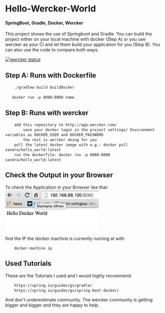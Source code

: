 # Hello-Wercker-World
#### SpringBoot, Gradle, Docker, Wercker

This project shows the use of Springboot and Gradle. You can build the project either on your local machine with docker (Step A) or you use wercker as your CI and let them build your application for you (Step B).
You can also use the code to compare both ways.

[![wercker status](https://app.wercker.com/status/f2e4c13fd194cde02c47337ea5da6baa/m "wercker status")](https://app.wercker.com/project/bykey/f2e4c13fd194cde02c47337ea5da6baa)


## Step A: Runs with Dockerfile

        ./gradlew build buildDocker
        
       docker run -p 8080:8080 name


## Step B: Runs with wercker

        add this repository to http://app.wercker.com/
            save your docker login in the project settings/ Environment variables as DOCKER_USER and DOCKER_PASSWORD
            the rest is wercker doing for you
        pull the latest docker image with e.g.: docker pull sandra/hello_world:latest
        run the dockerfile: docker run -p 8080:8080 sandra/hello_world:latest
        
## Check the Output in your Browser

To check the Application in your Browser like that:
![Screenshot](screenshot.png?raw=true "Title")

find the IP the docker machine is currently running at with

        docker-machine ip
        
## Used Tutorials
These are the Tutorials I used and I would highly recommend:

        https://spring.io/guides/gs/gradle/
        https://spring.io/guides/gs/spring-boot-docker/
        
And don't underestimate community. The wercker community is getting bigger and bigger and they are happy to help.
